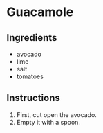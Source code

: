 # Guacamole

## Ingredients

- avocado
- lime
- salt
- tomatoes

## Instructions

1. First, cut open the avocado.
2. Empty it with a spoon.
